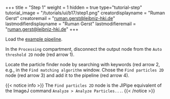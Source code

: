 +++
title = "Step 1"
weight = 1
hidden = true
type="tutorial-step"
tutorial_image = "/tutorials/ui/b17/step1.png"
creatordisplayname = "Ruman Gerst"
creatoremail = "ruman.gerst@leibniz-hki.de"
lastmodifierdisplayname = "Ruman Gerst"
lastmodifieremail = "ruman.gerst@leibniz-hki.de"
+++

Load the [example pipeline](/tutorials/ui/b17/Tutorial_B17.zip). 

In the `Processing` compartment, disconnect the output node from the `Auto threshold 2D` node (red arrow 1). 

Locate the particle finder node by searching with keywords (red arrow 2, e.g., in the `Find matching algorithm` window. Chose the `Find particles 2D` node (red arrow 3) and add it to the pipeline (red arrow 4).

{{< notice info >}}
The `Find particles 2D` node is the JIPipe equivalent of the ImageJ command `Analyze > Analyze Particles...`.
{{< /notice >}}